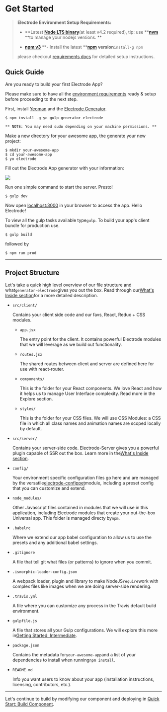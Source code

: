 # Get Started

> **Electrode Environment Setup Requirements:**
>
> * **Latest **[**Node LTS binary**](https://nodejs.org/en/)**\(at least v4.2 required\), tip: use **[**nvm**](https://github.com/creationix/nvm) **to manage your nodejs versions. **
>
> * [**npm v3**](https://github.com/npm/npm/releases/tag/v3.0.0) **- Install the latest **[**npm**](https://www.npmjs.com/) **version**`install-g npm`
>
> please checkout [requirements docs](http://www.electrode.io/docs/requirements.html) for detailed setup instructions.

## Quick Guide

Are you ready to build your first Electrode App?

Please make sure to have all the [environment requirements](http://www.electrode.io/docs/requirements.html) ready & setup before proceeding to the next step.

First, install [Yeoman](http://yeoman.io/) and the [Electrode Generator](https://github.com/electrode-io/electrode#yeoman-generator).

```
$ npm install -g yo gulp generator-electrode

** NOTE: You may need sudo depending on your machine permissions. **
```

Make a new directory for your awesome app, the generate your new project:

```
$ mkdir your-awesome-app
$ cd your-awesome-app
$ yo electrode
```

Fill out the Electrode App generator with your information:

![](http://www.electrode.io/img/generator-application.png)

Run one simple command to start the server. Presto!

```
$ gulp dev
```

Now open [localhost:3000](http://localhost:3000/) in your browser to access the app. Hello Electrode!

To view all the gulp tasks available type`gulp`. To build your app's client bundle for production use.

```
$ gulp build
```

followed by

```
$ npm run prod
```

---

## Project Structure

Let's take a quick high level overview of our file structure and what`generator-electrode`gives you out the box. Read through our[What's Inside section](http://www.electrode.io/docs/whats_inside.html)for a more detailed description.

* `src/client/`

  Contains your client side code and our favs, React, Redux + CSS modules.

  * `app.jsx`

    The entry point for the client. It contains powerful Electrode modules that we will leverage as we build out functionality.

  * `routes.jsx`

    The shared routes between client and server are defined here for use with react-router.

  * `components/`

    This is the folder for your React components. We love React and how it helps us to manage User Interface complexity. Read more in the Explore section.

  * `styles/`

    This is the folder for your CSS files. We will use CSS Modules: a CSS file in which all class names and animation names are scoped locally by default.

* `src/server/`

  Contains your server-side code. Electrode-Server gives you a powerful plugin capable of SSR out the box. Learn more in the[What's Inside section](http://www.electrode.io/docs/whats_inside.html).

* `config/`

  Your environment specific configuration files go here and are managed by the versatile[electrode-confippet](http://www.electrode.io/docs/confippet.html)module, including a preset config that you can customize and extend.

* `node_modules/`

  Other Javascript files contained in modules that we will use in this application, including Electrode modules that create your out-the-box Universal app. This folder is managed directy by`npm`.

* `.babelrc`

  Where we extend our app babel configuration to allow us to use the presets and any additional babel settings.

* `.gitignore`

  A file that tell git what files \(or patterns\) to ignore when you commit.

* `.ismorphic-loader-config.json`

  A webpack loader, plugin and library to make NodeJS`require`work with complex files like images when we are doing server-side rendering.

* `.travis.yml`

  A file where you can customize any process in the Travis default build environment.

* `gulpfile.js`

  A file that stores all your Gulp configurations. We will explore this more in[Getting Started: Intermediate](http://www.electrode.io/docs/create_reusable_component.html).

* `package.json`

  Contains the metadata for`your-awesome-app`and a list of your dependencies to install when running`npm install`.

* `README.md`

  Info you want users to know about your app \(installation instructions, licensing, contributors, etc.\).

---

Let's continue to build by modifying our component and deploying in [Quick Start: Build Component](http://www.electrode.io/docs/build_component.html).

